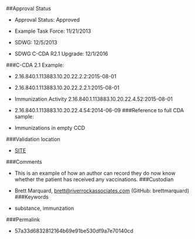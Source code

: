##Approval Status 

* Approval Status: Approved
* Example Task Force: 11/21/2013
* SDWG: 12/5/2013

* SDWG C-CDA R2.1 Upgrade: 12/1/2016    

###C-CDA 2.1 Example: 

* 2.16.840.1.113883.10.20.22.2.2:2015-08-01

* 2.16.840.1.113883.10.20.22.2.2.1:2015-08-01

* Immunization Activity 2.16.840.1.113883.10.20.22.4.52:2015-08-01

* 2.16.840.1.113883.10.20.22.4.54:2014-06-09
###Reference to full CDA sample:
* Immunizations in empty CCD


###Validation location

* [SITE](https://sitenv.org/c-cda-validator)


###Comments

* This is an example of how an author can record they do now know whether the patient has received any vaccinations.
###Custodian

* Brett Marquard, brett@riverrockassociates.com (GitHub: brettmarquard)
###Keywords

* substance, immunzation 

###Permalink 

* 57a33d6832812164b69e91be530df9a7e70140cd